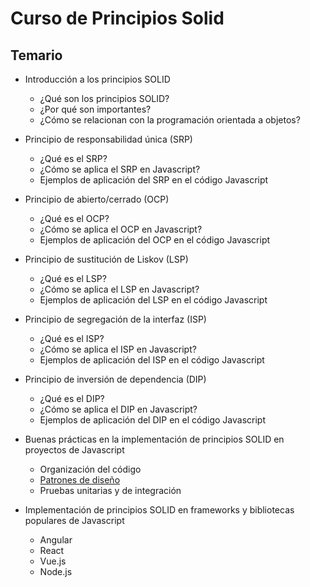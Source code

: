 # Curso de Principios Solid

## Temario

* Introducción a los principios SOLID
  * ¿Qué son los principios SOLID?
  * ¿Por qué son importantes?
  * ¿Cómo se relacionan con la programación orientada a objetos?

* Principio de responsabilidad única (SRP)
  * ¿Qué es el SRP?
  * ¿Cómo se aplica el SRP en Javascript?
  * Ejemplos de aplicación del SRP en el código Javascript

* Principio de abierto/cerrado (OCP)
  * ¿Qué es el OCP?
  * ¿Cómo se aplica el OCP en Javascript?
  * Ejemplos de aplicación del OCP en el código Javascript

* Principio de sustitución de Liskov (LSP)
  * ¿Qué es el LSP?
  * ¿Cómo se aplica el LSP en Javascript?
  * Ejemplos de aplicación del LSP en el código Javascript

* Principio de segregación de la interfaz (ISP)
  * ¿Qué es el ISP?
  * ¿Cómo se aplica el ISP en Javascript?
  * Ejemplos de aplicación del ISP en el código Javascript

* Principio de inversión de dependencia (DIP)
  * ¿Qué es el DIP?
  * ¿Cómo se aplica el DIP en Javascript?
  * Ejemplos de aplicación del DIP en el código Javascript

* Buenas prácticas en la implementación de principios SOLID en proyectos de Javascript
  * Organización del código
  * [Patrones de diseño](https://github.com/holasoymalva/curso-patrones-de-disenio)
  * Pruebas unitarias y de integración

* Implementación de principios SOLID en frameworks y bibliotecas populares de Javascript
  * Angular
  * React
  * Vue.js
  * Node.js



